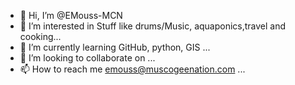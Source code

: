- 👋 Hi, I’m @EMouss-MCN
- 👀 I’m interested in Stuff like drums/Music, aquaponics,travel and cooking...
- 🌱 I’m currently learning GitHub, python, GIS ...
- 💞️ I’m looking to collaborate on ...
- 📫 How to reach me emouss@muscogeenation.com ...

<!---
EMouss-MCN/EMouss-MCN is a ✨ special ✨ repository because its `README.md` (this file) appears on your GitHub profile.
You can click the Preview link to take a look at your changes.
--->
